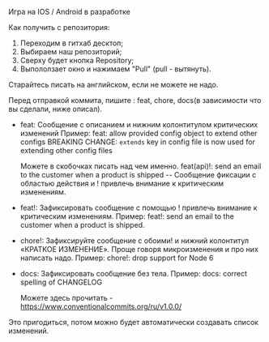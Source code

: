 Игра на IOS / Android в разработке

Как получить с репозитория:
1. Переходим в гитхаб десктоп;
2. Выбираем наш репозиторий;
3. Сверху будет кнопка Repository;
4. Выпололзает окно и нажимаем "Pull" (pull - вытянуть).

Cтарайтесь писать на английском, если не можете не надо.

Перед отправкой коммита, пишите : feat, chore, docs(в зависимости что вы сделали, ниже описал).
- feat: Сообщение с описанием и нижним колонтитулом критических изменений
	Пример: 
	feat: allow provided config object to extend other configs
	BREAKING CHANGE: `extends` key in config file is now used for extending other config files

	Можете в скобочках писать над чем именно.
	feat(api)!: send an email to the customer when a product is shipped -- Сообщение фиксации с областью действия и ! привлечь внимание к критическим изменениям.

- feat!: Зафиксировать сообщение с помощью ! привлечь внимание к критическим изменениям.
	Пример: 
	feat!: send an email to the customer when a product is shipped.

- chore!: Зафиксируйте сообщение с обоими! и нижний колонтитул «КРАТКОЕ ИЗМЕНЕНИЕ». Проще говоря микроизменения и про них написать надо.
	Пример: 
	chore!: drop support for Node 6 

- docs: Зафиксировать сообщение без тела.
	Пример:
	docs: correct spelling of CHANGELOG

	Можете здесь прочитать - https://www.conventionalcommits.org/ru/v1.0.0/

Это пригодиться, потом можно будет автоматически создавать список изменений.
